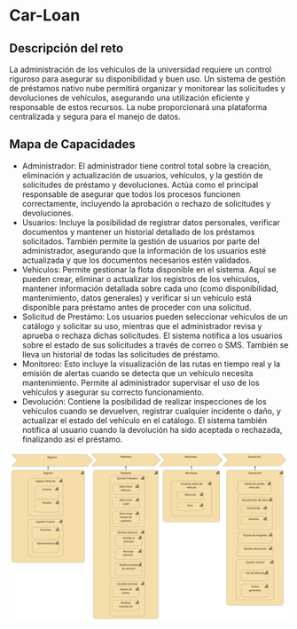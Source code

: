 # Car-Loan
## Descripción del reto

La administración de los vehículos de la universidad requiere un control riguroso para asegurar su disponibilidad y buen uso. Un sistema de gestión de préstamos nativo nube permitirá organizar y monitorear las solicitudes y devoluciones de vehículos, asegurando una utilización eficiente y responsable de estos recursos. La nube proporcionará una plataforma centralizada y segura para el manejo de datos.

## Mapa de Capacidades
- Administrador: El administrador tiene control total sobre la creación, eliminación y actualización de usuarios, vehículos, y la gestión de solicitudes de préstamo y devoluciones. Actúa como el principal responsable de asegurar que todos los procesos funcionen correctamente, incluyendo la aprobación o rechazo de solicitudes y devoluciones. 
- Usuarios: Incluye la posibilidad de registrar datos personales, verificar documentos y mantener un historial detallado de los préstamos solicitados. También permite la gestión de usuarios por parte del administrador, asegurando que la información de los usuarios esté actualizada y que los documentos necesarios estén validados.
- Vehiculos:  Permite gestionar la flota disponible en el sistema. Aquí se pueden crear, eliminar o actualizar los registros de los vehículos, mantener información detallada sobre cada uno (como disponibilidad, mantenimiento, datos generales) y verificar si un vehículo está disponible para préstamo antes de proceder con una solicitud.
- Solicitud de Prestámo: Los usuarios pueden seleccionar vehículos de un catálogo y solicitar su uso, mientras que el administrador revisa y aprueba o rechaza dichas solicitudes. El sistema notifica a los usuarios sobre el estado de sus solicitudes a través de correo o SMS. También se lleva un historial de todas las solicitudes de préstamo.
- Monitoreo:  Esto incluye la visualización de las rutas en tiempo real y la emisión de alertas cuando se detecta que un vehículo necesita mantenimiento. Permite al administrador supervisar el uso de los vehículos y asegurar su correcto funcionamiento.
- Devolución: Contiene la posibilidad de realizar inspecciones de los vehículos cuando se devuelven, registrar cualquier incidente o daño, y actualizar el estado del vehículo en el catálogo. El sistema también notifica al usuario cuando la devolución ha sido aceptada o rechazada, finalizando así el préstamo.

![MapaCapacidades](https://github.com/DevSpheree/Car-Loan/blob/d7e77fc3edfccca49123478d85e2abbd91750bd1/Mapa%20de%20Capacidades.png)





